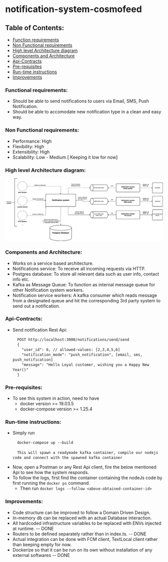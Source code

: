 # notification-system-cosmofeed

## Table of Contents:
* [Function requirements](https://github.com/padas2/notification-system-cosmofeed/tree/release/v1.0?tab=readme-ov-file#functional-requirements)
* [Non Functional requirements](https://github.com/padas2/notification-system-cosmofeed/tree/release/v1.0?tab=readme-ov-file#non-functional-requirements)
* [High level Architecture diagram](https://github.com/padas2/notification-system-cosmofeed/tree/release/v1.0?tab=readme-ov-file#high-level-architecture-diagram)
* [Components and Architecture](https://github.com/padas2/notification-system-cosmofeed/tree/release/v1.0?tab=readme-ov-file#components-and-architecture)
* [Api-Contracts](https://github.com/padas2/notification-system-cosmofeed/tree/release/v1.0?tab=readme-ov-file#api-contracts)
* [Pre-requisites](https://github.com/padas2/notification-system-cosmofeed/tree/release/v1.0?tab=readme-ov-file#pre-requisites)
* [Run-time instructions](https://github.com/padas2/notification-system-cosmofeed/tree/release/v1.0?tab=readme-ov-file#run-time-instructions)
* [Improvements](https://github.com/padas2/notification-system-cosmofeed/tree/release/v1.0?tab=readme-ov-file#improvements)


### Functional requirements:
* Should be able to send notifications to users via Email, SMS, Push Notification.
* Should be able to accomodate new notification type in a clean and easy way.

### Non Functional requirements:
* Performance: High
* Flexibility: High
* Extensibility: High
* Scalability: Low - Medium [ Keeping it low for now]

### High level Architecture diagram:
![alt text](https://github.com/padas2/notification-system-cosmofeed/blob/master/notification-system-cosmofeed.jpg?raw=true)

### Components and Architecture:
* Works on a service based architecture.
* Notifications service: To receive all incoming requests via HTTP.
* Postgres database: To store all relevant data such as user info, contact info etc.
* Kafka as Message Queue: To function as internal message queue for other Notification system workers.
* Notification service workers: A kafka consumer which reads message from a designated queue and hit the corresponding 3rd party system to send out
                                a notification.

### Api-Contracts:
* Send notification Rest Api:
  ```
    POST http://localhost:3000/notifications/send/send
    {
      "user_id": 6, // allowed-values: [2,3,4,5,6]
      "notification_mode": "push_notification", [email, sms, push_notification]
      "message": "Hello Loyal customer, wishing you a Happy New Year()"
    }
  ```

### Pre-requisites:
* To see this system in action, need to have 
  * docker version >= 19.03.5
  * docker-compose version >= 1.25.4

### Run-time instructions:
  * Simply run 
      ```
        docker-compose up --build

        This will spawn a readymade kafka container, compile our nodejs code and connect with the spawned kafka container
      ```
  * Now, open a Postman or any Rest Api client, fire the below mentioned Api to see how the system responds.
  * To follow the logs, first find the container containing the nodeJs code by first running the ```docker ps``` command.
    * Then run ```docker logs --follow <above-obtained-container-id>``` 

### Improvements:
* Code structure can be improved to follow a Domain Driven Design.
* In-memory db can be replaced with an actual Database interaction.
* All hardcoded infrastructure variables to be replaced with ENVs injected at runtime.   -- DONE
* Routers to be defined separately rather than in index.ts.                              -- DONE
* Actual integration can be done with FCM client, TextLocal client rather than keeping empty for now.
* Dockerize so that it can be run on its own without installation of any external softwares -- DONE